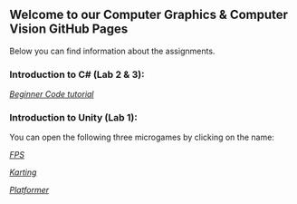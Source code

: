 ## Welcome to our Computer Graphics & Computer Vision GitHub Pages

Below you can find information about the assignments.

### Introduction to C# (Lab 2 & 3): 
[*Beginner Code tutorial*](https://veronners.github.io/CGCV11/index.html)

### Introduction to Unity (Lab 1): 
You can open the following three microgames by clicking on the name:

[*FPS*](https://veronners.github.io/CGCV11/FPS/index.html)

[*Karting*](https://veronners.github.io/CGCV11/Karting/index.html)

[*Platformer*](https://veronners.github.io/CGCV11/Platformer/index.html)
